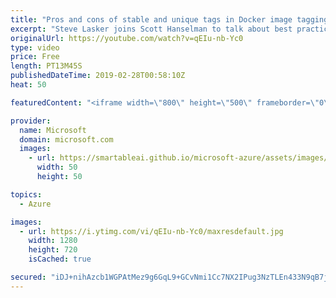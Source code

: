 ```yaml
---
title: "Pros and cons of stable and unique tags in Docker image tagging | Azure Friday"
excerpt: "Steve Lasker joins Scott Hanselman to talk about best practices for Docker image tagging, and the tradeoffs between stable and unique tagging techniques. [05:10] Demo Start   Docker Tagging Best Practices https://aka.ms/azfr/502/01  Azure Container Registry https://aka.ms/azfr/502/02  ACR Tasks https://aka.ms/azfr/502/03"
originalUrl: https://youtube.com/watch?v=qEIu-nb-Yc0
type: video
price: Free
length: PT13M45S
publishedDateTime: 2019-02-28T00:58:10Z
heat: 50

featuredContent: "<iframe width=\"800\" height=\"500\" frameborder=\"0\" src=\"https://www.youtube.com/embed/qEIu-nb-Yc0\" allow=\"accelerometer; autoplay; encrypted-media; gyroscope; picture-in-picture\" allowfullscreen></iframe>"

provider:
  name: Microsoft
  domain: microsoft.com
  images:
    - url: https://smartableai.github.io/microsoft-azure/assets/images/organizations/microsoft.com-50x50.jpg
      width: 50
      height: 50

topics:
  - Azure

images:
  - url: https://i.ytimg.com/vi/qEIu-nb-Yc0/maxresdefault.jpg
    width: 1280
    height: 720
    isCached: true

secured: "iDJ+nihAzcb1WGPAtMez9g6GqL9+GCvNmi1Cc7NX2IPug3NzTLEn433N9qB7jz+QLI2yL6Wdc/19SsJZQZ+6AYwvZjzcIYVltWBZ6/IQJAETkO/mO9XQDsE1N3XAbMEZBgHvVauSM2ILpgplxDXu6WhClorbeixB+VNPix6nfnE3MOZw9LkBgJMaw9OTsnvFBCams1wlC/bIIHmFROW4GM+vr8a3tH7pU5iTyQ4eOvVO73fg3oyThAaJHGgTJlqxZWSJGCaCu/rqe3+r2DksRRrYVOYECTGkSs0AFQXWk0N42ZzhR0dS9lVuHCmxpYq1zx4LrxU+ONer+r5Wdeoj9osa3PJX66hJjfuY0Wtt0YLQbu2ZvgqR41rMlY0vqJU/TeML60ULsw0xxLPCWAR1pI72ttDL4MxMz/kBA+A6LJs=;ozp4jh6gT6jjAPOpciigmw=="
---
```


